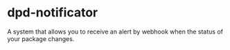 # dpd-notificator
A system that allows you to receive an alert by webhook when the status of your package changes.
